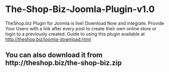 # The-Shop-Biz-Joomla-Plugin-v1.0
TheShop.biz Plugin for Joomla is live! Download Now and integrate.
Provide Your Users with a link after every post to create their own online store or login to a previously created. Guide to using this plugin available at http://theshop.biz/joomla-download.html
<h2>You can also download it from http://theshop.biz/the-shop-biz.zip</h2>
